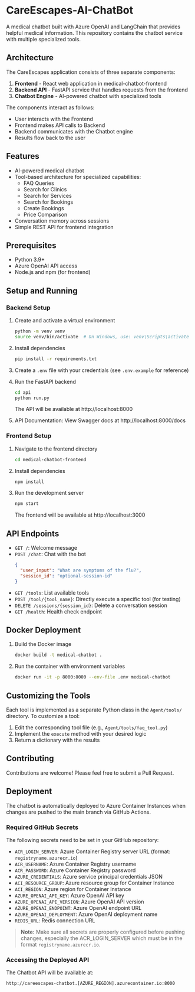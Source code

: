 # CareEscapes-AI-ChatBot

A medical chatbot built with Azure OpenAI and LangChain that provides helpful medical information. This repository contains the chatbot service with multiple specialized tools.

## Architecture

The CareEscapes application consists of three separate components:

1. **Frontend** - React web application in medical-chatbot-frontend
2. **Backend API** - FastAPI service that handles requests from the frontend
3. **Chatbot Engine** - AI-powered chatbot with specialized tools

The components interact as follows:
- User interacts with the Frontend
- Frontend makes API calls to Backend
- Backend communicates with the Chatbot engine
- Results flow back to the user

## Features

- AI-powered medical chatbot
- Tool-based architecture for specialized capabilities:
  - FAQ Queries
  - Search for Clinics
  - Search for Services
  - Search for Bookings
  - Create Bookings
  - Price Comparison
- Conversation memory across sessions
- Simple REST API for frontend integration

## Prerequisites

- Python 3.9+
- Azure OpenAI API access
- Node.js and npm (for frontend)

## Setup and Running

### Backend Setup

1. Create and activate a virtual environment
   ```bash
   python -m venv venv
   source venv/bin/activate  # On Windows, use: venv\Scripts\activate
   ```

2. Install dependencies
   ```bash
   pip install -r requirements.txt
   ```

3. Create a `.env` file with your credentials (see `.env.example` for reference)

4. Run the FastAPI backend
   ```bash
   cd api
   python run.py
   ```
   
   The API will be available at http://localhost:8000

5. API Documentation: View Swagger docs at http://localhost:8000/docs

### Frontend Setup

1. Navigate to the frontend directory
   ```bash
   cd medical-chatbot-frontend
   ```

2. Install dependencies
   ```bash
   npm install
   ```

3. Run the development server
   ```bash
   npm start
   ```
   
   The frontend will be available at http://localhost:3000

## API Endpoints

- `GET /`: Welcome message
- `POST /chat`: Chat with the bot
  ```json
  {
    "user_input": "What are symptoms of the flu?",
    "session_id": "optional-session-id"
  }
  ```
- `GET /tools`: List available tools
- `POST /tool/{tool_name}`: Directly execute a specific tool (for testing)
- `DELETE /sessions/{session_id}`: Delete a conversation session
- `GET /health`: Health check endpoint

## Docker Deployment

1. Build the Docker image
   ```bash
   docker build -t medical-chatbot .
   ```

2. Run the container with environment variables
   ```bash
   docker run -it -p 8000:8000 --env-file .env medical-chatbot
   ```

## Customizing the Tools

Each tool is implemented as a separate Python class in the `Agent/tools/` directory. To customize a tool:

1. Edit the corresponding tool file (e.g., `Agent/tools/faq_tool.py`)
2. Implement the `execute` method with your desired logic
3. Return a dictionary with the results

## Contributing

Contributions are welcome! Please feel free to submit a Pull Request.

## Deployment

The chatbot is automatically deployed to Azure Container Instances when changes are pushed to the main branch via GitHub Actions.

### Required GitHub Secrets

The following secrets need to be set in your GitHub repository:

- `ACR_LOGIN_SERVER`: Azure Container Registry server URL (format: `registryname.azurecr.io`)
- `ACR_USERNAME`: Azure Container Registry username
- `ACR_PASSWORD`: Azure Container Registry password
- `AZURE_CREDENTIALS`: Azure service principal credentials JSON
- `ACI_RESOURCE_GROUP`: Azure resource group for Container Instance
- `ACI_REGION`: Azure region for Container Instance
- `AZURE_OPENAI_API_KEY`: Azure OpenAI API key
- `AZURE_OPENAI_API_VERSION`: Azure OpenAI API version
- `AZURE_OPENAI_ENDPOINT`: Azure OpenAI endpoint URL
- `AZURE_OPENAI_DEPLOYMENT`: Azure OpenAI deployment name
- `REDIS_URL`: Redis connection URL

> **Note:** Make sure all secrets are properly configured before pushing changes, especially the ACR_LOGIN_SERVER which must be in the format `registryname.azurecr.io`.

### Accessing the Deployed API

The Chatbot API will be available at:
```
http://careescapes-chatbot.[AZURE_REGION].azurecontainer.io:8000
``` 